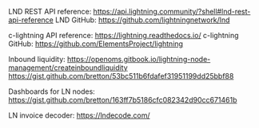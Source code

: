 LND REST API reference: https://api.lightning.community/?shell#lnd-rest-api-reference
LND GitHub: https://github.com/lightningnetwork/lnd

c-lightning API reference: https://lightning.readthedocs.io/
c-lightning GitHub: https://github.com/ElementsProject/lightning

Inbound liquidity:
https://openoms.gitbook.io/lightning-node-management/createinboundliquidity
https://gist.github.com/bretton/53bc511b6fdafef31951199dd25bbf88

Dashboards for LN nodes:
https://gist.github.com/bretton/163ff7b5186cfc082342d90cc671461b

LN invoice decoder:
https://lndecode.com/
